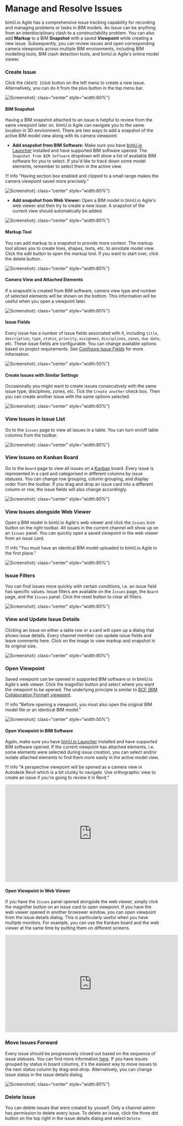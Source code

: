 # Manage and Resolve Issues
bimU.io Agile has a comprehensive issue tracking capability for recording and managing problems or tasks in BIM models. An issue can be anything from an interdisciplinary clash to a constructability problem. You can also add **Markup** to a BIM **Snapshot** with a saved **Viewpoint** while creating a new issue. Subsequently, you can review issues and open corresponding camera viewpoints across multiple BIM environments, including BIM modelling tools, BIM clash detection tools, and bimU.io Agile's online model viewer.

### Create Issue
Click the ``CREATE ISSUE`` button on the left menu to create a new issue. Alternatively, you can do it from the plus button in the top menu bar.

![Screenshot](../images/create-issue-dialog-empty.png){: class="center" style="width:60%"}

#### BIM Snapshot
Having a BIM snapshot attached to an issue is helpful to review from the same viewpoint later on. bimU.io Agile can navigate you to the same location in 3D environment. There are two ways to add a snapshot of the active BIM model view along with its camera viewpoint:

- **Add snapshot from BIM Software:** 
Make sure you have [bimU.io Launcher](/upload-a-bim-model#install-bimuio-launcher) installed and have supported BIM software opened. The ``Snapshot from BIM Software`` dropdown will show a list of available BIM software for you to select. If you'd like to track down some model elements, remember to select them in the active view.

!!! info "Having section box enabled and clipped to a small range makes the camera viewpoint saved more precisely."

![Screenshot](../images/snapshot-from-bim.gif){: class="center" style="width:60%"}

- **Add snapshot from Web Viewer:**
Open a BIM model in bimU.io Agile's web viewer and then try to create a new issue. A snapshot of the current view should automatically be added.

![Screenshot](../images/create-issue-from-web-viewer.png){: class="center" style="width:80%"}

#### Markup Tool
You can add markup to a snapshot to provide more context. The markup tool allows you to create lines, shapes, texts, etc. to annotate model view. Click the edit button to open the markup tool. If you want to start over, click the delete button.

![Screenshot](../images/markup-tool.png){: class="center" style="width:80%"}

#### Camera View and Attached Elements
If a snapsoht is created from BIM software, camera view type and number of selected elements will be shown on the bottom. This information will be useful when you open a viewpoint later.

![Screenshot](../images/attached-elements.png){: class="center" style="width:60%"}

#### Issue Fields
Every issue has a number of issue fields associated with it, including ``title``, ``description``, ``type``, ``status``, ``priority``, ``assignees``, ``disciplines``, ``zones``, ``due date``, etc. These issue fields are configurable. You can change available options based on project requirements. See [Configure Issue Fields](/agile/configure-issue-fields) for more information.

![Screenshot](../images/issue-fields.png){: class="center" style="width:50%"}

#### Create Issues with Similar Settings
Occasionally you might want to create issues consecutively with the same issue type, disciplines, zones, etc. Tick the ``Create another`` check box. Then you can create another issue with the same options selected.

![Screenshot](../images/create-another.png){: class="center" style="width:60%"}

### View Issues in Issue List
Go to the ``Issues`` page to view all issues in a table. You can turn on/off table columns from the toolbar.

![Screenshot](../images/issue-list-select-columns.png){: class="center" style="width:80%"}

### View Issues on Kanban Board
Go to the ``Board`` page to view all issues on a <a href="https://en.wikipedia.org/wiki/Kanban_board" target="_blank">Kanban</a> board. Every issue is represented in a card and categorised in different columns by issue statuses. You can change row grouping, column grouping, and display order from the toolbar. If you drag and drop an issue card into a different column or row, the issue fields will also change accordingly.

![Screenshot](../images/kanban-board-row-group.png){: class="center" style="width:80%"}

### View Issues alongside Web Viewer
Open a BIM model in bimU.io Agile's web viewer and click the ``Issues`` icon button on the right toolbar. All issues in the current channel will show up on an ``Issues`` panel. You can quickly open a saved viewpoint in the web viewer from an issue card.

!!! info "You must have an identical BIM model uploaded to bimU.io Agile in the first place."

![Screenshot](../images/issues-panel-open-viewpoint.png){: class="center" style="width:80%"}

### Issue Filters
You can find issues more quickly with certain conditions, i.e. an issue field has specific values. Issue filters are available on the ``Issues`` page, the ``Board`` page, and the ``Issues`` panel. Click the reset button to clear all filters.

![Screenshot](../images/issue-filters.png){: class="center" style="width:80%"}

### View and Update Issue Details
Clicking an issue on either a table row or a card will open up a dialog that shows issue details. Every channel member can update issue fields and leave comments here. Click on the image to view markup and snapshot in its original size.

![Screenshot](../images/issue-details-dialog-editing.png){: class="center" style="width:80%"}

### Open Viewpoint
Saved viewpoint can be opened in supported BIM software or in bimU.io Agile's web viewer. Click the magnifier button and select where you want the viewpoint to be opened. The underlying principle is similar to <a href="https://github.com/BuildingSMART/BCF-XML/tree/master/Documentation#visualization-information-bcfv-file" target="_blank">BCF (BIM Collaboration Format) viewpoint</a>.

!!! info "Before opening a viewpoint, you must also open the original BIM model file or an identical BIM model."

![Screenshot](../images/open-viewpoint-popover.png){: class="center" style="width:50%"}

#### Open Viewpoint in BIM Software
Again, make sure you have [bimU.io Launcher](/upload-a-bim-model#install-bimuio-launcher) installed and have supported BIM software opened. If the current viewpoint has attached elements, i.e. some elements were selected during issue creation, you can select and/or isolate attached elements to find them more easily in the active model view.

!!! info "A perspective viewpoint will be opened as a camera view in Autodesk Revit which is a bit clunky to navigate. Use orthographic view to create an issue if you're going to review it in Revit."

<iframe class="center" width="560" height="315" src="https://www.youtube.com/embed/at6vEQqTWh8" frameborder="0" allow="accelerometer; autoplay; encrypted-media; gyroscope; picture-in-picture" allowfullscreen></iframe>

#### Open Viewpoint in Web Viewer
If you have the ``Issues`` panel opened alongside the web viewer, simply click the magnifier button on an issue card to open viewpoint. If you have the web viewer opened in another browswer window, you can open viewpoint from the issue details dialog. This is particularly useful when you have multiple monitors. For example, you can use the Kanban board and the web viewer at the same time by putting them on different screens.

<iframe class="center" width="560" height="315" src="https://www.youtube.com/embed/MxAuKQP3Csw" frameborder="0" allow="accelerometer; autoplay; encrypted-media; gyroscope; picture-in-picture" allowfullscreen></iframe>

### Move Issues Forward
Every issue should be progressively closed out based on the sequence of issue statuses. You can find more information [here](/agile/configure-issue-fields#status). If you have issues grouped by status in board columns, it's the easiest way to move issues to the next status column by drag-and-drop. Alternatively, you can change issue status in the issue details dialog.

![Screenshot](../images/moving-issue-card.png){: class="center" style="width:80%"}
 
### Delete Issue
You can delete issues that were created by youself. Only a channel admin has permission to delete every issue. To delete an issue, click the three dot button on the top right in the issue details dialog and select ``Delete``.